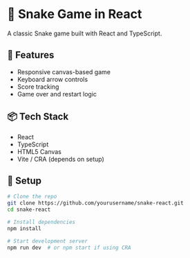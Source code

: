 # 🐍 Snake Game in React

A classic Snake game built with React and TypeScript.

## 🚀 Features

- Responsive canvas-based game
- Keyboard arrow controls
- Score tracking
- Game over and restart logic

## 📦 Tech Stack

- React
- TypeScript
- HTML5 Canvas
- Vite / CRA (depends on setup)

## 🔧 Setup

```bash
# Clone the repo
git clone https://github.com/yourusername/snake-react.git
cd snake-react

# Install dependencies
npm install

# Start development server
npm run dev  # or npm start if using CRA
